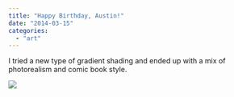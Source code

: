 ```yaml
---
title: "Happy Birthday, Austin!"
date: "2014-03-15"
categories: 
  - "art"
---
```


I tried a new type of gradient shading and ended up with a mix of photorealism and comic book style.

[![](/wp-content/uploads/2014/03/2014-03-15_20.00.45-2.jpg)](/wp-content/uploads/2014/03/2014-03-15_20.00.45-2.jpg)
